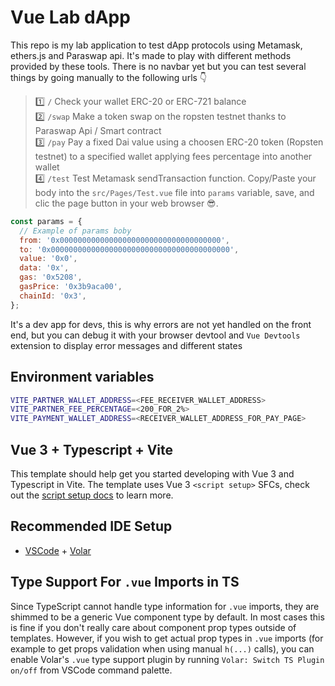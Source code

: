 # Vue Lab dApp

This repo is my lab application to test dApp protocols using Metamask, ethers.js and Paraswap api. It's made to play with different methods provided by these tools. There is no navbar yet but you can test several things by going manually to the following urls 👇

> 1️⃣ `/` Check your wallet ERC-20 or ERC-721 balance  
> 2️⃣ `/swap` Make a token swap on the ropsten testnet thanks to Paraswap Api / Smart contract  
> 3️⃣ `/pay` Pay a fixed Dai value using a choosen ERC-20 token (Ropsten testnet) to a specified wallet applying fees percentage into another wallet  
> 4️⃣ `/test` Test Metamask sendTransaction function. Copy/Paste your body into the `src/Pages/Test.vue` file into `params` variable, save, and clic the page button in your web browser 😎.

```js
const params = {
  // Example of params boby
  from: '0x000000000000000000000000000000000000',
  to: '0x0000000000000000000000000000000000000000',
  value: '0x0',
  data: '0x',
  gas: '0x5208',
  gasPrice: '0x3b9aca00',
  chainId: '0x3',
};
```

It's a dev app for devs, this is why errors are not yet handled on the front end, but you can debug it with your browser devtool and `Vue Devtools` extension to display error messages and different states

## Environment variables

```bash
VITE_PARTNER_WALLET_ADDRESS=<FEE_RECEIVER_WALLET_ADDRESS>
VITE_PARTNER_FEE_PERCENTAGE=<200_FOR_2%>
VITE_PAYMENT_WALLET_ADDRESS=<RECEIVER_WALLET_ADDRESS_FOR_PAY_PAGE>
```

## Vue 3 + Typescript + Vite

This template should help get you started developing with Vue 3 and Typescript in Vite. The template uses Vue 3 `<script setup>` SFCs, check out the [script setup docs](https://v3.vuejs.org/api/sfc-script-setup.html#sfc-script-setup) to learn more.

## Recommended IDE Setup

- [VSCode](https://code.visualstudio.com/) + [Volar](https://marketplace.visualstudio.com/items?itemName=johnsoncodehk.volar)

## Type Support For `.vue` Imports in TS

Since TypeScript cannot handle type information for `.vue` imports, they are shimmed to be a generic Vue component type by default. In most cases this is fine if you don't really care about component prop types outside of templates. However, if you wish to get actual prop types in `.vue` imports (for example to get props validation when using manual `h(...)` calls), you can enable Volar's `.vue` type support plugin by running `Volar: Switch TS Plugin on/off` from VSCode command palette.
